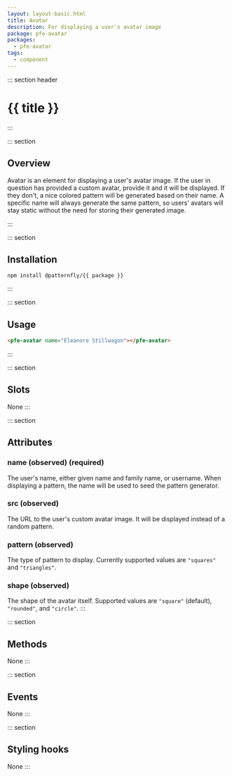 ```yaml
---
layout: layout-basic.html
title: Avatar
description: For displaying a user's avatar image
package: pfe-avatar
packages:
  - pfe-avatar
tags:
  - component
---
```


::: section header
# {{ title }}
:::

::: section
## Overview

Avatar is an element for displaying a user's avatar image. If the user in question has provided a custom avatar, provide it and it will be displayed. If they don't, a nice colored pattern will be generated based on their name. A specific name will always generate the same pattern, so users' avatars will stay static without the need for storing their generated image.

<div class="pfe-l-grid pfe-m-gutters pfe-m-all-2-col">
  <div>
    <pfe-avatar pfe-name="Eleanore Stillwagon"></pfe-avatar>
  </div>
  <div>
    <pfe-avatar pfe-name="Libbie Koscinski" pfe-shape="rounded" pfe-pattern="squares"></pfe-avatar>
  </div>
  <div>
    <pfe-avatar pfe-name="Blanca Rohloff" pfe-pattern="triangles"></pfe-avatar>
  </div>
  <div>
    <pfe-avatar pfe-name="Edwardo Lindsey" pfe-src="https://clayto.com/2014/03/rgb-webgl-color-cube/colorcube.jpg"></pfe-avatar>
  </div>
</div>
:::

::: section
## Installation

```shell
npm install @patternfly/{{ package }}
```
:::

::: section
## Usage

```html
<pfe-avatar name="Eleanore Stillwagon"></pfe-avatar>
```
:::

::: section
## Slots
None
:::

::: section
## Attributes
### name (observed) (required)

The user's name, either given name and family name, or username. When displaying a pattern, the name will be used to seed the pattern generator.

### src (observed)

The URL to the user's custom avatar image. It will be displayed instead of a random pattern.

### pattern (observed)

The type of pattern to display. Currently supported values are `"squares"` and `"triangles"`.

### shape (observed)

The shape of the avatar itself. Supported values are `"square"` (default), `"rounded"`, and `"circle"`.
:::

::: section
## Methods
None
:::

::: section
## Events
None
:::

::: section
## Styling hooks
None
:::